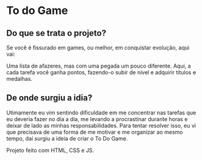 # To do Game

## Do que se trata o projeto?

Se você é fissurado em games, ou melhor, em conquistar evolução, aqui vai:

Uma lista de afazeres, mas com uma pegada um pouco diferente. Aqui, a cada tarefa você ganha pontos, fazendo-o subir de nível e adquirir
títulos e medalhas.

## De onde surgiu a idia?

Utimamente eu vim sentindo dificuldade em me concentrar nas tarefas que eu deveria fazer no dia a dia, me levando a procrastinar
durante horas e deixar de lado as minhas responsabilidades. Para tentar resolver isso, eu vi que precisava de uma forma de me 
motivar e me organizar ao mesmo tempo, daí surgiu a ideia de criar o To Do Game. 



 Projeto feito com HTML, CSS e JS.
